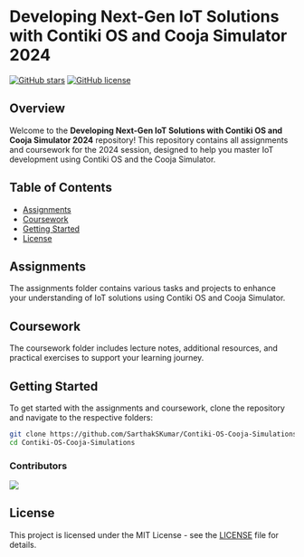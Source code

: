 
# Developing Next-Gen IoT Solutions with Contiki OS and Cooja Simulator 2024

[![GitHub stars](https://img.shields.io/github/stars/SarthakSKumar/Contiki-OS-Cooja-Simulations)](https://github.com/SarthakSKumar/Contiki-OS-Cooja-Simulations/stargazers)
[![GitHub license](https://img.shields.io/github/license/SarthakSKumar/Contiki-OS-Cooja-Simulations)](https://github.com/SarthakSKumar/Contiki-OS-Cooja-Simulations/blob/main/LICENSE)

## Overview

Welcome to the **Developing Next-Gen IoT Solutions with Contiki OS and Cooja Simulator 2024** repository! This repository contains all assignments and coursework for the 2024 session, designed to help you master IoT development using Contiki OS and the Cooja Simulator.

## Table of Contents

- [Assignments](#assignments)
- [Coursework](#coursework)
- [Getting Started](#getting-started)
- [License](#license)

## Assignments

The assignments folder contains various tasks and projects to enhance your understanding of IoT solutions using Contiki OS and Cooja Simulator.

## Coursework

The coursework folder includes lecture notes, additional resources, and practical exercises to support your learning journey.

## Getting Started

To get started with the assignments and coursework, clone the repository and navigate to the respective folders:

```bash
git clone https://github.com/SarthakSKumar/Contiki-OS-Cooja-Simulations.git
cd Contiki-OS-Cooja-Simulations
```

### Contributors

<a href="https://github.com/anubhav1433/Contiki-OS-Cooja-Simulations
/graphs/contributors">
  <img src="https://contrib.rocks/image?repo=anubhav1433/Contiki-OS-Cooja-Simulations
" />
</a>

## License

This project is licensed under the MIT License - see the [LICENSE](LICENSE) file for details.
